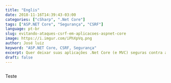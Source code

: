 ```yaml
---
title: "Englis"
date: 2018-11-16T14:39:43-03:00
categories: ["cSharp", ".Net Core"]
tags: ["ASP.NET Core", "Segurança", "CSRF"]
language: pt-br
slug: evitando-ataques-csrf-em-aplicacoes-aspnet-core
image: https://i.imgur.com/iPhXpVq.png
author: José luiz
keyword: "ASP.NET Core, CSRF, Segurança"
excerpt: Quer deixar suas aplicações .Net Core (e MVC) seguras contra ataques CSRF? Vamos descobrir juntos neste post como podemos nos proteger desta vulnerabilidade.
draft: false
---
```


<!-- {{< youtube w9ORoCHr_gw >}}  -->
<img src="https://i.imgur.com/iPhXpVq.png" class="img-fluid" alt="">

<br>

Teste
